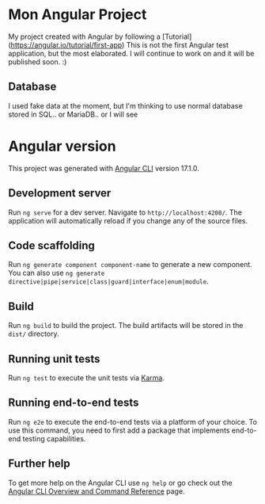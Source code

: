 # Mon Angular Project
My project created with Angular by following a [Tutorial] (https://angular.io/tutorial/first-app)
This is not the first Angular test application, but the most elaborated.
I will continue to work on and it will be published soon. :)

## Database
I used fake data at the moment, but I'm thinking to use normal database stored in SQL.. or MariaDB.. or I will see


# Angular version
This project was generated with [Angular CLI](https://github.com/angular/angular-cli) version 17.1.0.

## Development server
Run `ng serve` for a dev server. Navigate to `http://localhost:4200/`. The application will automatically reload if you change any of the source files.

## Code scaffolding
Run `ng generate component component-name` to generate a new component. You can also use `ng generate directive|pipe|service|class|guard|interface|enum|module`.

## Build
Run `ng build` to build the project. The build artifacts will be stored in the `dist/` directory.

## Running unit tests
Run `ng test` to execute the unit tests via [Karma](https://karma-runner.github.io).

## Running end-to-end tests
Run `ng e2e` to execute the end-to-end tests via a platform of your choice. To use this command, you need to first add a package that implements end-to-end testing capabilities.

## Further help
To get more help on the Angular CLI use `ng help` or go check out the [Angular CLI Overview and Command Reference](https://angular.io/cli) page.
